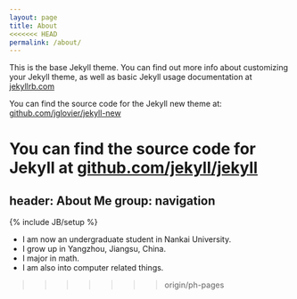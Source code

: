 ```yaml
---
layout: page
title: About
<<<<<<< HEAD
permalink: /about/
---
```


This is the base Jekyll theme. You can find out more info about customizing your Jekyll theme, as well as basic Jekyll usage documentation at [jekyllrb.com](http://jekyllrb.com/)

You can find the source code for the Jekyll new theme at: [github.com/jglovier/jekyll-new](https://github.com/jglovier/jekyll-new)

You can find the source code for Jekyll at [github.com/jekyll/jekyll](https://github.com/jekyll/jekyll)
=======
header: About Me
group: navigation
---
{% include JB/setup %}

- I am now an undergraduate student in Nankai University.    
- I grow up in Yangzhou, Jiangsu, China.
- I major in math.  
- I am also into computer related things.  
>>>>>>> origin/ph-pages
